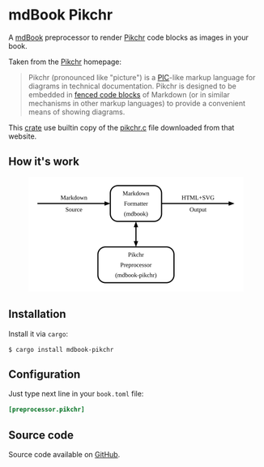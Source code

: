 # mdBook Pikchr

A [mdBook][1] preprocessor to render [Pikchr][2] code blocks as images in your book.

Taken from the [Pikchr][2] homepage:

> Pikchr (pronounced like "picture") is a [PIC][3]-like markup
> language for diagrams in technical documentation.  Pikchr is
> designed to be embedded in [fenced code blocks][4] of
> Markdown (or in similar mechanisms in other markup languages)
> to provide a convenient means of showing diagrams.

This [crate][5] use builtin copy of the [pikchr.c][6] file downloaded from that website.

## How it's work

<p align="center">
  <img src="https://raw.githubusercontent.com/podsvirov/mdbook-pikchr/master/demos/diagram.svg" width="424">
</p>

## Installation

Install it via `cargo`:

```shell
$ cargo install mdbook-pikchr
```

## Configuration

Just type next line in your `book.toml` file:

```toml
[preprocessor.pikchr]
```

## Source code

Source code available on [GitHub][7].

[1]: https://rust-lang.github.io/mdBook
[2]: https://pikchr.org
[3]: https://en.wikipedia.org/wiki/Pic_language
[4]: https://spec.commonmark.org/0.29/#fenced-code-blocks
[5]: https://crates.io/crates/mdbook-pikchr
[6]: https://pikchr.org/home/file?name=pikchr.c&ci=6d40a5f041311bbe
[7]: https://github.com/podsvirov/mdbook-pikchr
